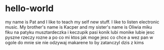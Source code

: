 # hello-world
my name is Pat and I like to teach my self new stuff.
I like to listen electronic music.
My brother's name is Kacper
and my sister's name is Oliwia
miku fiku na patyku
musztardeczka i keczupik
pasi konik lubi monike
lubie jesc pyszne rzeczy rozne
a po co mi ktos jak moge jesc co chce
a wez pan w ogole do mnie sie nie odzywaj
makarene to by zatanczyl dzis z kims

